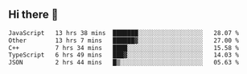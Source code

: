 ## Hi there 👋

<!--START_SECTION:waka-->

```txt
JavaScript   13 hrs 38 mins  ███████░░░░░░░░░░░░░░░░░░   28.07 %
Other        13 hrs 7 mins   ██████▓░░░░░░░░░░░░░░░░░░   27.00 %
C++          7 hrs 34 mins   ████░░░░░░░░░░░░░░░░░░░░░   15.58 %
TypeScript   6 hrs 49 mins   ███▓░░░░░░░░░░░░░░░░░░░░░   14.03 %
JSON         2 hrs 44 mins   █▒░░░░░░░░░░░░░░░░░░░░░░░   05.63 %
```

<!--END_SECTION:waka-->
